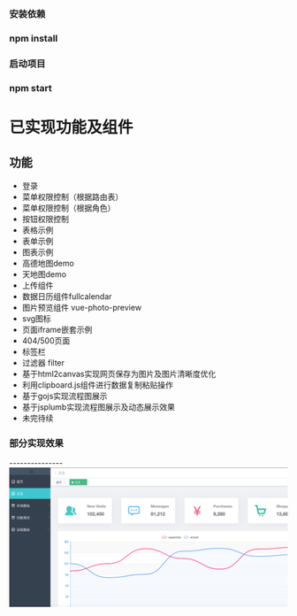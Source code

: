 
### 安装依赖
### npm install

### 启动项目
### npm start

# 已实现功能及组件

## 功能
- 登录
- 菜单权限控制（根据路由表）
- 菜单权限控制（根据角色）
- 按钮权限控制
- 表格示例
- 表单示例
- 图表示例
- 高德地图demo
- 天地图demo
- 上传组件
- 数据日历组件fullcalendar
- 图片预览组件 vue-photo-preview
- svg图标
- 页面iframe嵌套示例
- 404/500页面
- 标签栏
- 过滤器 filter
- 基于html2canvas实现网页保存为图片及图片清晰度优化
- 利用clipboard.js组件进行数据复制粘贴操作
- 基于gojs实现流程图展示
- 基于jsplumb实现流程图展示及动态展示效果
- 未完待续<br>

### 部分实现效果
---------------<br>
![总览](src/assets/images/example/image.png)





